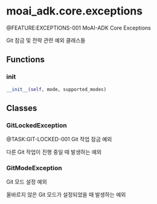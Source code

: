 # moai_adk.core.exceptions

@FEATURE:EXCEPTIONS-001 MoAI-ADK Core Exceptions

Git 잠금 및 전략 관련 예외 클래스들

## Functions

### __init__

```python
__init__(self, mode, supported_modes)
```

## Classes

### GitLockedException

@TASK:GIT-LOCKED-001 Git 작업 잠금 예외

다른 Git 작업이 진행 중일 때 발생하는 예외

### GitModeException

Git 모드 설정 예외

올바르지 않은 Git 모드가 설정되었을 때 발생하는 예외
